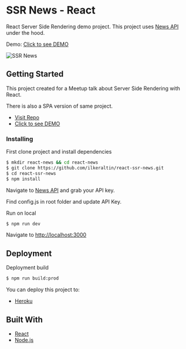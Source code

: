 # SSR News - React

React Server Side Rendering demo project. This project uses [News API](https://newsapi.org/) under the hood.

Demo: [Click to see DEMO](https://react-ssr-ilker.herokuapp.com/)

![SSR News](https://i.imgur.com/F3AT7v0.jpg)

## Getting Started

This project created for a Meetup talk about Server Side Rendering with React.

There is also a SPA version of same project.

- [Visit Repo](https://github.com/ilkeraltin/react-spa-news)
- [Click to see DEMO](https://react-spa-ilker.herokuapp.com/)

### Installing

First clone project and install dependencies

```sh
$ mkdir react-news && cd react-news
$ git clone https://github.com/ilkeraltin/react-ssr-news.git
$ cd react-ssr-news
$ npm install
```


Navigate to [News API](https://newsapi.org/) and grab your API key.

Find config.js in root folder and update API Key.

Run on local

```sh
$ npm run dev
```

Navigate to [http://localhost:3000](http://localhost:3000)

## Deployment

Deployment build

```sh
$ npm run build:prod
```

You can deploy this project to:

- [Heroku](https://www.heroku.com/)

## Built With

- [React](https://reactjs.org/)
- [Node.js](https://nodejs.org/)
